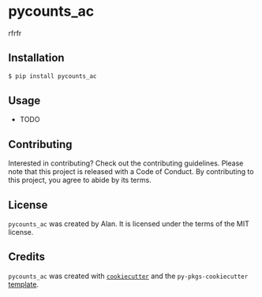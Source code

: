 # pycounts_ac

rfrfr

## Installation

```bash
$ pip install pycounts_ac
```

## Usage

- TODO

## Contributing

Interested in contributing? Check out the contributing guidelines. Please note that this project is released with a Code of Conduct. By contributing to this project, you agree to abide by its terms.

## License

`pycounts_ac` was created by Alan. It is licensed under the terms of the MIT license.

## Credits

`pycounts_ac` was created with [`cookiecutter`](https://cookiecutter.readthedocs.io/en/latest/) and the `py-pkgs-cookiecutter` [template](https://github.com/py-pkgs/py-pkgs-cookiecutter).

